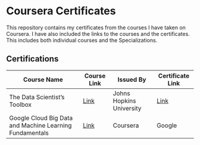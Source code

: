 # Coursera Certificates

This repository contains my certificates from the courses I have taken on Coursera. I have also included the links to the courses and the certificates. This includes both individual courses and the Specializations.

## Certifications

| Course Name | Course Link | Issued By | Certificate Link |
| --- | --- | --- | --- |
| The Data Scientist’s Toolbox | [Link](https://www.coursera.org/specializations/jhu-data-science) | Johns Hopkins University | [Link](https://coursera.org/share/24ed2275fd1646c5c742da3acc19cf77) |
| Google Cloud Big Data and Machine Learning Fundamentals | [Link](https://in.coursera.org/specializations/gcp-data-machine-learning) | Coursera | Google | [Link](https://www.coursera.org/account/accomplishments/verify/WYLD98L8YS24) |
